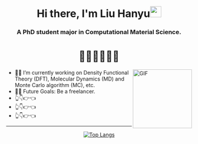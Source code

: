<h1 align="center">Hi there, I'm Liu Hanyu<img width="30px" src="https://raw.githubusercontent.com/iampavangandhi/iampavangandhi/master/gifs/Hi.gif"></h1>
<h3 font-size="20" align="center">A PhD student major in Computational Material Science.</h3>
<h1 align="center">🚀💥🚀💥🚀💥</h1>

<img align="right" alt="GIF" height="160px" src="https://s1.aigei.com/src/img/gif/db/db7a6eb9699c45ffae8595582612ed32.gif?e=1735488000&token=P7S2Xpzfz11vAkASLTkfHN7Fw-oOZBecqeJaxypL:651-qDcerdNDrIA1QLzvmeLm-AM="/>

- 👨‍💻 I’m currently working on Density Functional Theory (DFT), Molecular Dynamics (MD) and Monte Carlo algorithm (MC), etc.
- 💪🏼 Future Goals: Be a freelancer.
- 👆👇👉👈
- 👆👇👉👈
- 👆👇👉👈

---

<div align="center">
  
[![Top Langs](https://github-readme-stats.vercel.app/api/top-langs/?username=lhycms&layout=compact&hide=Jupyter%20Notebook&theme=radical)](https://github.com/anuraghazra/github-readme-stats)

</div>
